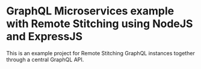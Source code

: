 # GraphQL Microservices example with Remote Stitching using NodeJS and ExpressJS
This is an example project for Remote Stitching GraphQL instances together through a central GraphQL API.
